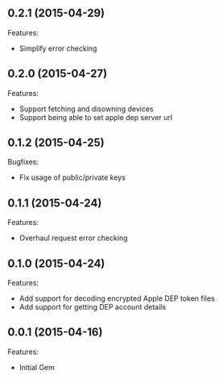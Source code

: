 ## 0.2.1 (2015-04-29)

Features:

 - Simplify error checking

## 0.2.0 (2015-04-27)

Features:

 - Support fetching and disowning devices
 - Support being able to set apple dep server url

## 0.1.2 (2015-04-25)

Bugfixes:

  - Fix usage of public/private keys

## 0.1.1 (2015-04-24)

Features:

  - Overhaul request error checking

## 0.1.0 (2015-04-24)

Features:

  - Add support for decoding encrypted Apple DEP token files
  - Add support for getting DEP account details

## 0.0.1 (2015-04-16)

Features:

  - Initial Gem
